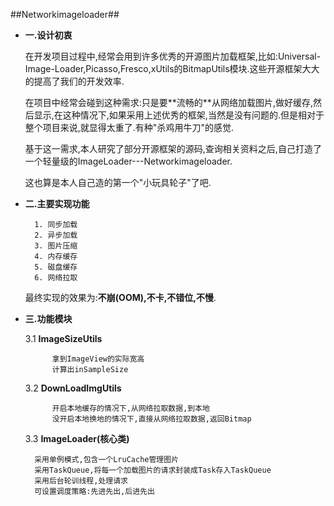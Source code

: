 ##Networkimageloader##

- **一.设计初衷**
	<p>在开发项目过程中,经常会用到许多优秀的开源图片加载框架,比如:Universal-Image-Loader,Picasso,Fresco,xUtils的BitmapUtils模块.这些开源框架大大的提高了我们的开发效率.
	<p>在项目中经常会碰到这种需求:只是要**流畅的**从网络加载图片,做好缓存,然后显示,在这种情况下,如果采用上述优秀的框架,当然是没有问题的.但是相对于整个项目来说,就显得太重了.有种"杀鸡用牛刀"的感觉.
	<p> 基于这一需求,本人研究了部分开源框架的源码,查询相关资料之后,自己打造了一个轻量级的ImageLoader---Networkimageloader.
	<p>这也算是本人自己造的第一个"小玩具轮子"了吧.

- **二.主要实现功能**
	
		1. 同步加载
		2. 异步加载
		3. 图片压缩
		4. 内存缓存
		5. 磁盘缓存
		6. 网络拉取

	最终实现的效果为:**不崩(OOM),不卡,不错位,不慢**.

- **三.功能模块**<p>
	3.1 **ImageSizeUtils**

	 		拿到ImageView的实际宽高
			计算出inSampleSize

	3.2 **DownLoadImgUtils**

			开启本地缓存的情况下,从网络拉取数据,到本地
			没开启本地换地的情况下,直接从网络拉取数据,返回Bitmap

	3.3 **ImageLoader(核心类)**

		采用单例模式,包含一个LruCache管理图片
		采用TaskQueue,将每一个加载图片的请求封装成Task存入TaskQueue
		采用后台轮训线程,处理请求
		可设置调度策略:先进先出,后进先出
